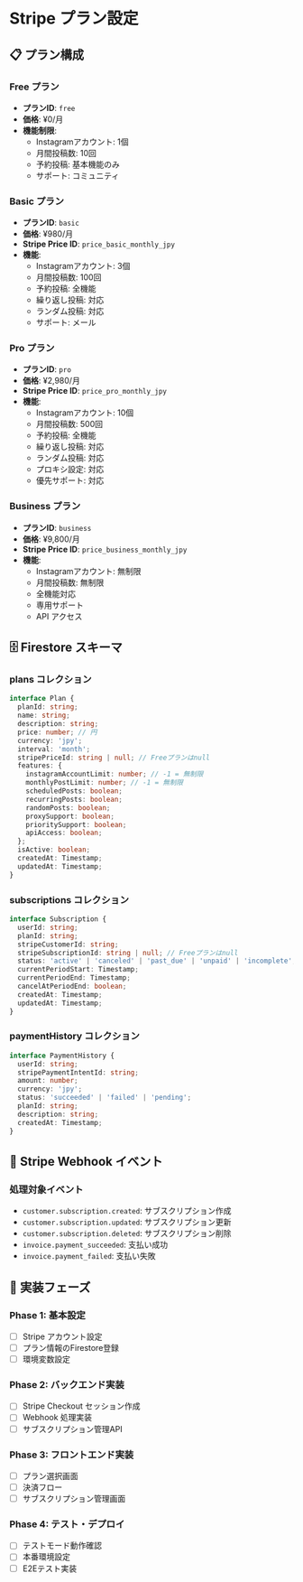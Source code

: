 # Stripe プラン設定

## 📋 プラン構成

### Free プラン
- **プランID**: `free`
- **価格**: ¥0/月
- **機能制限**:
  - Instagramアカウント: 1個
  - 月間投稿数: 10回
  - 予約投稿: 基本機能のみ
  - サポート: コミュニティ

### Basic プラン
- **プランID**: `basic`
- **価格**: ¥980/月
- **Stripe Price ID**: `price_basic_monthly_jpy`
- **機能**:
  - Instagramアカウント: 3個
  - 月間投稿数: 100回
  - 予約投稿: 全機能
  - 繰り返し投稿: 対応
  - ランダム投稿: 対応
  - サポート: メール

### Pro プラン
- **プランID**: `pro`
- **価格**: ¥2,980/月
- **Stripe Price ID**: `price_pro_monthly_jpy`
- **機能**:
  - Instagramアカウント: 10個
  - 月間投稿数: 500回
  - 予約投稿: 全機能
  - 繰り返し投稿: 対応
  - ランダム投稿: 対応
  - プロキシ設定: 対応
  - 優先サポート: 対応

### Business プラン
- **プランID**: `business`
- **価格**: ¥9,800/月
- **Stripe Price ID**: `price_business_monthly_jpy`
- **機能**:
  - Instagramアカウント: 無制限
  - 月間投稿数: 無制限
  - 全機能対応
  - 専用サポート
  - API アクセス

## 🗄️ Firestore スキーマ

### plans コレクション
```typescript
interface Plan {
  planId: string;
  name: string;
  description: string;
  price: number; // 円
  currency: 'jpy';
  interval: 'month';
  stripePriceId: string | null; // Freeプランはnull
  features: {
    instagramAccountLimit: number; // -1 = 無制限
    monthlyPostLimit: number; // -1 = 無制限
    scheduledPosts: boolean;
    recurringPosts: boolean;
    randomPosts: boolean;
    proxySupport: boolean;
    prioritySupport: boolean;
    apiAccess: boolean;
  };
  isActive: boolean;
  createdAt: Timestamp;
  updatedAt: Timestamp;
}
```

### subscriptions コレクション
```typescript
interface Subscription {
  userId: string;
  planId: string;
  stripeCustomerId: string;
  stripeSubscriptionId: string | null; // Freeプランはnull
  status: 'active' | 'canceled' | 'past_due' | 'unpaid' | 'incomplete';
  currentPeriodStart: Timestamp;
  currentPeriodEnd: Timestamp;
  cancelAtPeriodEnd: boolean;
  createdAt: Timestamp;
  updatedAt: Timestamp;
}
```

### paymentHistory コレクション
```typescript
interface PaymentHistory {
  userId: string;
  stripePaymentIntentId: string;
  amount: number;
  currency: 'jpy';
  status: 'succeeded' | 'failed' | 'pending';
  planId: string;
  description: string;
  createdAt: Timestamp;
}
```

## 🔧 Stripe Webhook イベント

### 処理対象イベント
- `customer.subscription.created`: サブスクリプション作成
- `customer.subscription.updated`: サブスクリプション更新
- `customer.subscription.deleted`: サブスクリプション削除
- `invoice.payment_succeeded`: 支払い成功
- `invoice.payment_failed`: 支払い失敗

## 🚀 実装フェーズ

### Phase 1: 基本設定
- [ ] Stripe アカウント設定
- [ ] プラン情報のFirestore登録
- [ ] 環境変数設定

### Phase 2: バックエンド実装
- [ ] Stripe Checkout セッション作成
- [ ] Webhook 処理実装
- [ ] サブスクリプション管理API

### Phase 3: フロントエンド実装
- [ ] プラン選択画面
- [ ] 決済フロー
- [ ] サブスクリプション管理画面

### Phase 4: テスト・デプロイ
- [ ] テストモード動作確認
- [ ] 本番環境設定
- [ ] E2Eテスト実装 